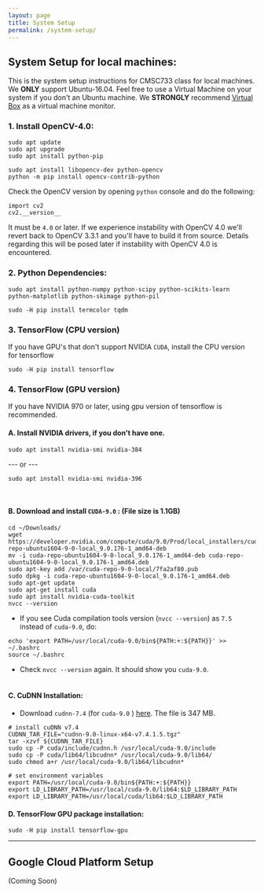 ```yaml
---
layout: page
title: System Setup
permalink: /system-setup/
---
```


## System Setup for local machines:

This is the system setup instructions for CMSC733 class for local machines. We <b>ONLY</b> support Ubuntu-16.04. Feel free to use a Virtual Machine on your system if you don't an Ubuntu machine. We <b>STRONGLY</b> recommend [Virtual Box](https://www.virtualbox.org/wiki/Downloads) as a virtual machine monitor.

### 1. Install OpenCV-4.0:

```
sudo apt update
sudo apt upgrade
sudo apt install python-pip
```


```
sudo apt install libopencv-dev python-opencv
python -m pip install opencv-contrib-python
```

Check the OpenCV version by opening `python` console and do the following:

```
import cv2
cv2.__version__
```

It must be `4.0` or later. If we experience instability with OpenCV 4.0 we'll revert back to OpenCV 3.3.1 and you'll have to build it from source. Details regarding this will be posed later if instability with OpenCV 4.0 is encountered.

### 2. Python Dependencies:

```
sudo apt install python-numpy python-scipy python-scikits-learn python-matplotlib python-skimage python-pil
```

```
sudo -H pip install termcolor tqdm
```



### 3. TensorFlow (CPU version)

If you have GPU's that don't support NVIDIA `CUDA`, install the CPU version for tensorflow

```
sudo -H pip install tensorflow
```

### 4. TensorFlow (GPU version)

If you have NVIDIA 970 or later, using gpu version of tensorflow is recommended.


#### <b>A.</b> Install NVIDIA drivers, if you don't have one.

```
sudo apt install nvidia-smi nvidia-384
```
--- or --- 

```
sudo apt install nvidia-smi nvidia-396
```
<br>

#### <b>B.</b> Download and install `CUDA-9.0` : (File size is 1.1GB)

```
cd ~/Downloads/
wget https://developer.nvidia.com/compute/cuda/9.0/Prod/local_installers/cuda-repo-ubuntu1604-9-0-local_9.0.176-1_amd64-deb
mv -i cuda-repo-ubuntu1604-9-0-local_9.0.176-1_amd64-deb cuda-repo-ubuntu1604-9-0-local_9.0.176-1_amd64.deb 
sudo apt-key add /var/cuda-repo-9-0-local/7fa2af80.pub
sudo dpkg -i cuda-repo-ubuntu1604-9-0-local_9.0.176-1_amd64.deb 
sudo apt-get update
sudo apt-get install cuda
sudo apt install nvidia-cuda-toolkit
nvcc --version
```


- If you see Cuda compilation tools version (`nvcc --version`) as `7.5` instead of `cuda-9.0`, do: 

```
echo 'export PATH=/usr/local/cuda-9.0/bin${PATH:+:${PATH}}' >> ~/.bashrc
source ~/.bashrc
```

- Check `nvcc --version` again. It should show you `cuda-9.0`.
<br><br>

#### <b>C.</b> CuDNN Installation:

- Download `cudnn-7.4` (for `cuda-9.0` ) [here](https://drive.google.com/open?id=1xWPfS8xaxdUHeiZQbdMGr0R3sPfOdNfp). The file is 347 MB.

```
# install cuDNN v7.4
CUDNN_TAR_FILE="cudnn-9.0-linux-x64-v7.4.1.5.tgz"
tar -xzvf ${CUDNN_TAR_FILE}
sudo cp -P cuda/include/cudnn.h /usr/local/cuda-9.0/include
sudo cp -P cuda/lib64/libcudnn* /usr/local/cuda-9.0/lib64/
sudo chmod a+r /usr/local/cuda-9.0/lib64/libcudnn*
```
```
# set environment variables
export PATH=/usr/local/cuda-9.0/bin${PATH:+:${PATH}}
export LD_LIBRARY_PATH=/usr/local/cuda-9.0/lib64:$LD_LIBRARY_PATH
export LD_LIBRARY_PATH=/usr/local/cuda/lib64:$LD_LIBRARY_PATH
```

#### <b>D.</b> TensorFlow GPU package installation:
```sudo -H pip install tensorflow-gpu```


***

## Google Cloud Platform Setup
(Coming Soon)





